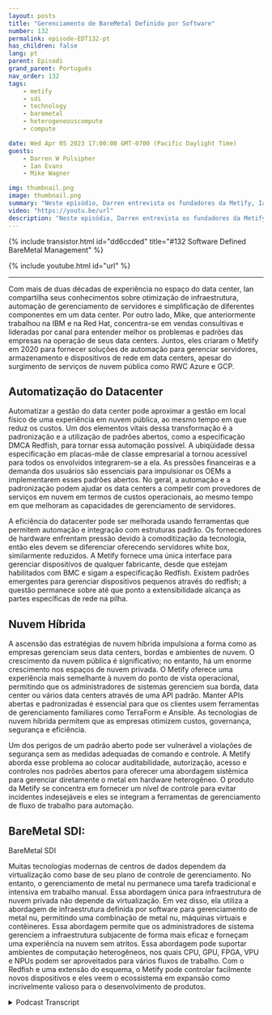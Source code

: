 ```yaml
---
layout: posts
title: "Gerenciamento de BareMetal Definido por Software"
number: 132
permalink: episode-EDT132-pt
has_children: false
lang: pt
parent: Episodi
grand_parent: Português
nav_order: 132
tags:
    - metify
    - sdi
    - technology
    - baremetal
    - heterogeneouscompute
    - compute

date: Wed Apr 05 2023 17:00:00 GMT-0700 (Pacific Daylight Time)
guests:
    - Darren W Pulsipher
    - Ian Evans
    - Mike Wagner

img: thumbnail.png
image: thumbnail.png
summary: "Neste episódio, Darren entrevista os fundadores da Metify, Ian Evans e Mike Wagner, sobre sua abordagem exclusiva para o gerenciamento de infraestrutura de software definido de metal nu usando o padrão Redfish."
video: "https://youtu.be/url"
description: "Neste episódio, Darren entrevista os fundadores da Metify, Ian Evans e Mike Wagner, sobre sua abordagem exclusiva para o gerenciamento de infraestrutura de software definido de metal nu usando o padrão Redfish."
---
```


<div>
{% include transistor.html id="dd6ccded" title="#132 Software Defined BareMetal Management" %}

{% include youtube.html id="url" %}
</div>

---

Com mais de duas décadas de experiência no espaço do data center, Ian compartilha seus conhecimentos sobre otimização de infraestrutura, automação de gerenciamento de servidores e simplificação de diferentes componentes em um data center. Por outro lado, Mike, que anteriormente trabalhou na IBM e na Red Hat, concentra-se em vendas consultivas e lideradas por canal para entender melhor os problemas e padrões das empresas na operação de seus data centers. Juntos, eles criaram o Metify em 2020 para fornecer soluções de automação para gerenciar servidores, armazenamento e dispositivos de rede em data centers, apesar do surgimento de serviços de nuvem pública como RWC Azure e GCP.

## Automatização do Datacenter

Automatizar a gestão do data center pode aproximar a gestão em local físico de uma experiência em nuvem pública, ao mesmo tempo em que reduz os custos. Um dos elementos vitais dessa transformação é a padronização e a utilização de padrões abertos, como a especificação DMCA Redfish, para tornar essa automação possível. A ubiqüidade dessa especificação em placas-mãe de classe empresarial a tornou acessível para todos os envolvidos integrarem-se a ela. As pressões financeiras e a demanda dos usuários são essenciais para impulsionar os OEMs a implementarem esses padrões abertos. No geral, a automação e a padronização podem ajudar os data centers a competir com provedores de serviços em nuvem em termos de custos operacionais, ao mesmo tempo em que melhoram as capacidades de gerenciamento de servidores.

A eficiência do datacenter pode ser melhorada usando ferramentas que permitem automação e integração com estruturas padrão. Os fornecedores de hardware enfrentam pressão devido à comoditização da tecnologia, então eles devem se diferenciar oferecendo servidores white box, similarmente reduzidos. A Metify fornece uma única interface para gerenciar dispositivos de qualquer fabricante, desde que estejam habilitados com BMC e sigam a especificação Redfish. Existem padrões emergentes para gerenciar dispositivos pequenos através do redfish; a questão permanece sobre até que ponto a extensibilidade alcança as partes específicas de rede na pilha.

## Nuvem Híbrida

A ascensão das estratégias de nuvem híbrida impulsiona a forma como as empresas gerenciam seus data centers, bordas e ambientes de nuvem. O crescimento da nuvem pública é significativo; no entanto, há um enorme crescimento nos espaços de nuvem privada. O Metify oferece uma experiência mais semelhante à nuvem do ponto de vista operacional, permitindo que os administradores de sistemas gerenciem sua borda, data center ou vários data centers através de uma API padrão. Manter APIs abertas e padronizadas é essencial para que os clientes usem ferramentas de gerenciamento familiares como TerraForm e Ansible. As tecnologias de nuvem híbrida permitem que as empresas otimizem custos, governança, segurança e eficiência.

Um dos perigos de um padrão aberto pode ser vulnerável a violações de segurança sem as medidas adequadas de comando e controle. A Metify aborda esse problema ao colocar auditabilidade, autorização, acesso e controles nos padrões abertos para oferecer uma abordagem sistêmica para gerenciar diretamente o metal em hardware heterogêneo. O produto da Metify se concentra em fornecer um nível de controle para evitar incidentes indesejáveis e eles se integram a ferramentas de gerenciamento de fluxo de trabalho para automação.

## BareMetal SDI: 
BareMetal SDI

Muitas tecnologias modernas de centros de dados dependem da virtualização como base de seu plano de controle de gerenciamento. No entanto, o gerenciamento de metal nu permanece uma tarefa tradicional e intensiva em trabalho manual. Essa abordagem única para infraestrutura de nuvem privada não depende da virtualização. Em vez disso, ela utiliza a abordagem de infraestrutura definida por software para gerenciamento de metal nu, permitindo uma combinação de metal nu, máquinas virtuais e contêineres. Essa abordagem permite que os administradores de sistema gerenciem a infraestrutura subjacente de forma mais eficaz e forneçam uma experiência na nuvem sem atritos. Essa abordagem pode suportar ambientes de computação heterogêneos, nos quais CPU, GPU, FPGA, VPU e NPUs podem ser aproveitados para vários fluxos de trabalho. Com o Redfish e uma extensão do esquema, o Metify pode controlar facilmente novos dispositivos e eles veem o ecossistema em expansão como incrivelmente valioso para o desenvolvimento de produtos.



<details>
<summary> Podcast Transcript </summary>

<p></p>

</details>
